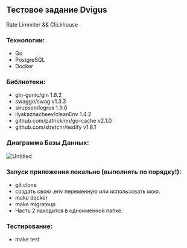 ## Тестовое задание Dvigus

Rate Limmiter && Clickhouse

### Технологии:
- Go
- PostgreSQL
- Docker

### Библиотеки:
- gin-gonic/gin 1.8.2
- swaggo/swag v1.3.3
- sirupsen/logrus 1.9.0
- ilyakaznacheev/cleanEnv 1.4.2
- github.com/patrickmn/go-cache v2.1.0
- github.com/stretchr/testify v1.8.1

### Диаграмма Базы Данных:
![Untitled](https://user-images.githubusercontent.com/65400970/227274734-d2c11376-83d2-4c56-b09b-f12ac8388bde.png)


### Запуск приложения локально (выполнять по порядку!):
- git clone  
- создать свою .env переменную или использовать мою.
- make docker
- make migrateup
- Часть 2 находится в одноименной папке.

### Тестирование:
- make test